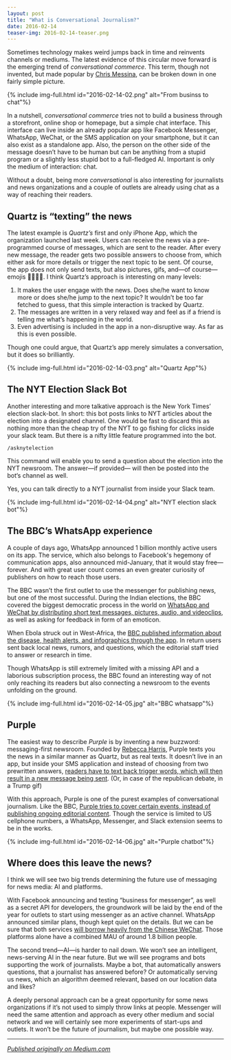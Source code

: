 ```yaml
---
layout: post
title: "What is Conversational Journalism?"
date: 2016-02-14
teaser-img: 2016-02-14-teaser.png
---
```


Sometimes technology makes weird jumps back in time and reinvents channels or mediums. The latest evidence of this circular move forward is the emerging trend of _conversational commerce_. This term, though not invented, but made popular by [Chris Messina](), can be broken down in one fairly simple picture.

{% include img-full.html id="2016-02-14-02.png" alt="From businss to chat"%}

In a nutshell, _conversational commerce_ tries not to build a business through a storefront, online shop or homepage, but a simple chat interface. This interface can live inside an already popular app like Facebook Messenger, WhatsApp, WeChat, or the SMS application on your smartphone, but it can also exist as a standalone app. Also, the person on the other side of the message doesn’t have to be human but can be anything from a stupid program or a slightly less stupid bot to a full-fledged AI. Important is only the medium of interaction: chat.

Without a doubt, being more _conversational_ is also interesting for journalists and news organizations and a couple of outlets are already using chat as a way of reaching their readers.

## Quartz is “texting” the news

The latest example is _Quartz’s_ first and only iPhone App, which the organization launched last week. Users can receive the news via a pre-programmed course of messages, which are sent to the reader. After every new message, the reader gets two possible answers to choose from, which either ask for more details or trigger the next topic to be sent. Of course, the app does not only send texts, but also pictures, gifs, and—of course—emojis 🎉📰✌🏻.
I think Quartz’s approach is interesting on many levels:

1. It makes the user engage with the news. Does she/he want to know more or does she/he jump to the next topic? It wouldn’t be too far fetched to guess, that this simple interaction is tracked by Quartz.
2. The messages are written in a very relaxed way and feel as if a friend is telling me what’s happening in the world.
3. Even advertising is included in the app in a non-disruptive way. As far as this is even possible.

Though one could argue, that Quartz’s app merely simulates a conversation, but it does so brilliantly.

{% include img-full.html id="2016-02-14-03.png" alt="Quartz App"%}

## The NYT Election Slack Bot

Another interesting and more talkative approach is the New York Times’ election slack-bot. In short: this bot posts links to NYT articles about the election into a designated channel. One would be fast to discard this as nothing more than the cheap try of the NYT to go fishing for clicks inside your slack team. But there is a nifty little feature programmed into the bot.

`/asknytelection`

This command will enable you to send a question about the election into the NYT newsroom. The answer—if provided— will then be posted into the bot‘s channel as well.

Yes, you can talk directly to a NYT journalist from inside your Slack team.

{% include img-full.html id="2016-02-14-04.png" alt="NYT election slack bot"%}

## The BBC’s WhatsApp experience

A couple of days ago, WhatsApp announced 1 billion monthly active users on its app. The service, which also belongs to Facebook's hegemony of communication apps, also announced mid-January, that it would stay free—forever. And with great user count comes an even greater curiosity of publishers on how to reach those users.

The BBC wasn’t the first outlet to use the messenger for publishing news, but one of the most successful. During the Indian elections, the BBC covered the biggest democratic process in the world on [WhatsApp and WeChat by distributing short text messages, pictures, audio, and videoclips](), as well as asking for feedback in form of an emoticon.

When Ebola struck out in West-Africa, the [BBC published information about the disease, health alerts, and infographics through the app](). In return users sent back local news, rumors, and questions, which the editorial staff tried to answer or research in time.

Though WhatsApp is still extremely limited with a missing API and a laborious subscription process, the BBC found an interesting way of not only reaching its readers but also connecting a newsroom to the events unfolding on the ground.

{% include img-full.html id="2016-02-14-05.jpg" alt="BBC whatsapp"%}

## Purple

The easiest way to describe _Purple_ is by inventing a new buzzword: messaging-first newsroom. Founded by [Rebecca Harris](), Purple texts you the news in a similar manner as Quartz, but as real texts. It doesn’t live in an app, but inside your SMS application and instead of choosing from two prewritten answers, [readers have to text back trigger words, which will then result in a new message being sent](). (Or, in case of the republican debate, in a Trump gif)

With this approach, Purple is one of the purest examples of conversational journalism. Like the BBC, [Purple tries to cover certain events, instead of publishing ongoing editorial content](). Though the service is limited to US cellphone numbers, a WhatsApp, Messenger, and Slack extension seems to be in the works.

{% include img-full.html id="2016-02-14-06.jpg" alt="Purple chatbot"%}

## Where does this leave the news?

I think we will see two big trends determining the future use of messaging for news media: AI and platforms.

With Facebook announcing and testing “business for messenger”, as well as a secret API for developers, the groundwork will be laid by the end of the year for outlets to start using messenger as an active channel. WhatsApp announced similar plans, though kept quiet on the details. But we can be sure that both services [will borrow heavily from the Chinese WeChat](). Those platforms alone have a combined MAU of around 1.8 billion people.

The second trend—AI—is harder to nail down. We won’t see an intelligent, news-serving AI in the near future. But we will see programs and bots supporting the work of journalists. Maybe a bot, that automatically answers questions, that a journalist has answered before? Or automatically serving us news, which an algorithm deemed relevant, based on our location data and likes?

A deeply personal approach can be a great opportunity for some news organizations if it’s not used to simply throw links at people. Messenger will need the same attention and approach as every other medium and social network and we will certainly see more experiments of start-ups and outlets. It won’t be the future of journalism, but maybe one possible way.

---- 
_[Published originally on Medium.com]()_


